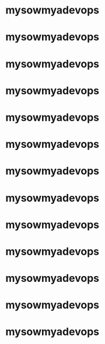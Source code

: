 # mysowmyadevops
# mysowmyadevops
# mysowmyadevops
# mysowmyadevops
# mysowmyadevops
# mysowmyadevops
# mysowmyadevops
# mysowmyadevops
# mysowmyadevops
# mysowmyadevops
# mysowmyadevops
# mysowmyadevops
# mysowmyadevops
